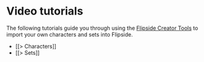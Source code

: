 # Video tutorials

The following tutorials guide you through using the [Flipside Creator Tools](/docs/2021.1/creator-tools) to import your own characters and sets into Flipside.

* [[> Characters]]
* [[> Sets]]
<!-- * [[> Importing motion capture data into Unity]]
* [[> Flipside plugin for Blender]] -->

